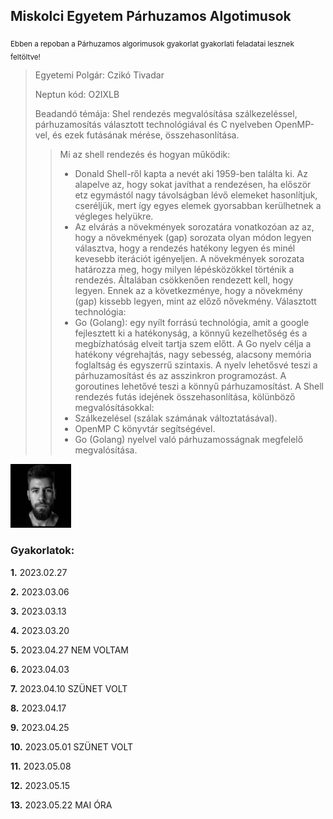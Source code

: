 ## Miskolci Egyetem Párhuzamos Algotimusok
<sub>Ebben a repoban a Párhuzamos algorimusok gyakorlat gyakorlati feladatai lesznek feltöltve!</sub>

> Egyetemi Polgár: Czikó Tivadar
>
> Neptun kód: O2IXLB
>
> Beadandó témája: 
> Shel rendezés megvalósítása szálkezeléssel, párhuzamosítás választott technológiával és C nyelveben OpenMP-vel, és ezek futásának mérése, összehasonlítása.
>>  Mi az shell rendezés és hogyan működik:
>> - Donald Shell-ről kapta a nevét aki 1959-ben találta ki. Az alapelve az, hogy sokat javíthat a rendezésen, ha először etz egymástól nagy távolságban lévő elemeket hasonlítjuk, cseréljük, mert így egyes elemek gyorsabban kerülhetnek a végleges helyükre.
>> - Az elvárás a növekmények sorozatára vonatkozóan az az, hogy a növekmények (gap) sorozata olyan módon legyen választva, hogy a rendezés hatékony legyen és minél kevesebb iterációt igényeljen. A növekmények sorozata határozza meg, hogy milyen lépésközökkel történik a rendezés. Általában csökkenően rendezett kell, hogy legyen. Ennek az a következménye, hogy a növekmény (gap) kissebb legyen, mint az előző nővekmény.
>> Választott technológia:
>> - Go (Golang): egy nyílt forrású technológia, amit a google fejlesztett ki a hatékonyság, a könnyű kezelhetőség és a megbízhatóság elveit tartja szem előtt. A Go nyelv célja a hatékony végrehajtás, nagy sebesség, alacsony memória foglaltság és egyszerrű szintaxis. A nyelv lehetősvé teszi a párhuzamosítást és az asszinkron programozást. A goroutines lehetővé teszi a könnyű párhuzamosítást.
>> A Shell rendezés futás idejének összehasonlítása, kölünböző megvalósításokkal:
>> - Szálkezelésel (szálak számának változtatásával).
>> - OpenMP C könyvtár segítségével.
>> - Go (Golang) nyelvel való párhuzamosságnak megfelelő megvalósítása.

<img src="https://github.com/cziko1/parallel-o2ixlb-gyak/blob/main/picture.PNG" width="97" height="102">

### Gyakorlatok:
<rb> **1.** 2023.02.27 
  
<rb> **2.** 2023.03.06

<rb> **3.** 2023.03.13 

<rb> **4.** 2023.03.20

<rb> **5.** 2023.04.27 NEM VOLTAM

<rb> **6.** 2023.04.03

<rb> **7.** 2023.04.10 SZÜNET VOLT

<rb> **8.** 2023.04.17  

<rb> **9.** 2023.04.25 
  
<rb> **10.** 2023.05.01 SZÜNET VOLT
  
<rb> **11.** 2023.05.08 
  
<rb> **12.** 2023.05.15 
    
<rb> **13.** 2023.05.22 MAI ÓRA
